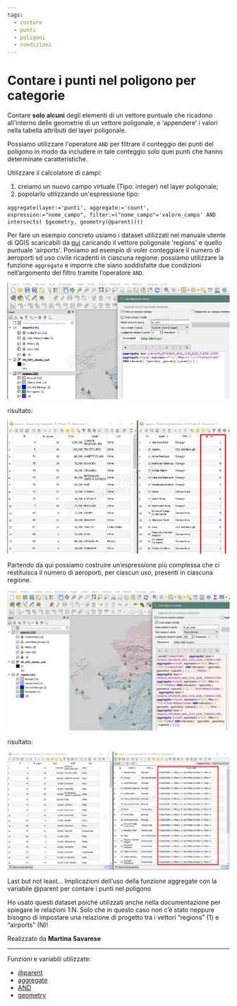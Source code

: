 ```yaml
---
tags:
  - contare
  - punti
  - poligoni
  - condizioni
---
```


# Contare  i punti nel poligono per categorie

Contare **solo alcuni** degli elementi di un vettore puntuale che ricadono all'interno delle geometrie di un vettore poligonale, e ‘appendere’ i valori nella tabella attributi del layer poligonale.

Possiamo utilizzare l'operatore `AND` per filtrare il conteggio dei punti del poligono in modo da includere in tale conteggio solo quei punti che hanno determinate caratteristiche.

Utilizzare il calcolatore di campi:

1. creiamo un nuovo campo virtuale (Tipo: integer) nel layer poligonale;
2. popolarlo utilizzando un'espressione tipo: 

``` 
aggregate(layer:='punti', aggregate:='count', expression:="nome_campo", filter:=("nome_campo"='valore_campo' AND intersects( $geometry, geometry(@parent))))
```

Per fare un esempio concreto usiamo i dataset utilizzati nel manuale utente di QGIS scaricabili da [qui](http://qgis.org/downloads/data/qgis_sample_data.zip) caricando il vettore poligonale 'regions' e quello puntuale 'airports'.
Poniamo ad esempio di voler conteggiare il numero di aeroporti sd uso civile ricadenti in ciascuna regione: possiamo utilizzare la funzione `aggregate` e imporre che siano soddisfatte due condizioni nell’argomento del filtro tramite l’operatore `AND`.

[![](../img/esempi/punti_in_poligoni_categorie/aggregate_01.png)](../img/esempi/punti_in_poligoni_categorie/aggregate_01.png)

risultato:

[![](../img/esempi/punti_in_poligoni_categorie/aggregate_02.png)](../img/esempi/punti_in_poligoni_categorie/aggregate_02.png)

Partendo da qui possiamo costruire un’espressione più complessa che ci restituisca il numero di aeroporti, per ciascun uso, presenti in ciascuna regione.

[![](../img/esempi/punti_in_poligoni_categorie/aggregate_03.png)](../img/esempi/punti_in_poligoni_categorie/aggregate_03.png)

risultato:

[![](../img/esempi/punti_in_poligoni_categorie/aggregate_04.png)](../img/esempi/punti_in_poligoni_categorie/aggregate_04.png)

Last but not least…
Implicazioni dell’uso della funzione aggregate con la variabile @parent per contare i punti nel poligono

Ho usato questi dataset poiché utilizzati anche nella documentazione per spiegare le relazioni 1:N.
Solo che in questo caso non c’è stato neppure bisogno di impostare una relazione di progetto tra i vettori “regions” (1) e “airports” (N)!

Realizzato da **Martina Savarese**

---

Funzioni e variabili utilizzate:

* [@parent](../gr_funzioni/variabili/parent.md)
* [aggregate](../gr_funzioni/aggrega/aggrega_unico.md#aggregate)
* [AND](../gr_funzioni/operatori/operatori_unico.md#AND)
* [geometry](../gr_funzioni/geometria/geomatria_unico.md#geometry)
